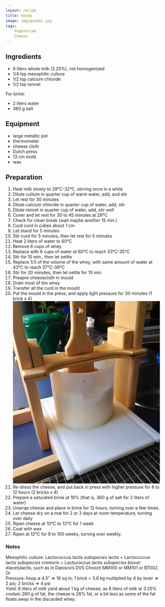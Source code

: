 ```yaml
---
layout: recipe
title: Gouda
image: img/gouda1.jpg  
tags:
    Vegetarian
    Cheese
---
```

## Ingredients
* 8 liters whole milk (3.25%), not homogenized
* 1/4 tsp mesophilic culture
* 1/2 tsp calcium chloride
* 1/2 tsp rennet   

For brine:  
 
* 2 liters water  
* 360 g salt  

## Equipment
* large metallic pot
* thermometer
* cheese cloth
* Dutch press
* 13 cm mold
* wax

## Preparation
1. Heat milk slowly to 29°C-32°C, stirring once in a while
2. Dilute culture in quarter cup of warm water, add, and stir
3. Let rest for 30 minutes
4. Dilute calcium chloride in quarter cup of water, add, stir
5. Dilute rennet in quarter cup of water, add, stir well
6. Cover and let rest for 30 to 45 minutes at 29°C
7. Check for clean break (wait maybe another 15 min.)
8. Curd curd in cubes about 1 cm
9. Let stand for 5 minutes
9. Stir curd for 5 minutes, then let rest for 5 minutes
10. Heat 2 liters of water to 60°C
11. Remove 6 cups of whey
12. Replace with 6 cups of water at 60°C to reach 33°C-35°C
13. Stir for 10 min., then let settle
14. Replace 1/3 of the volume of the whey, with same amount of water at 43°C to reach 37°C-39°C
15. Stir for 20 minutes, then let settle for 10 min.
16. Preapre cheesecloth in mould
17. Drain most of the whey 
18. Transfer all the curd in the mould
19. Put the mould in the press, and apply light pressure for 30 minutes (1 brick x 4) ![image](img/gouda2.jpg) 
20. Re-dress the cheese, and put back in press with higher pressure for 8 to 12 hours (2 bricks x 4)
21. Prepare a saturated brine at 18% (that is, 360 g of salt for 2 liters of water)
22. Unwrap cheese and place in brine for 12 hours, turning over a few times.
23. Let cheese dry on a mat for 2 or 3 days at room temperature, turning over daily
24. Ripen cheese at 10°C to 12°C for 1 week
25. Coat with wax
26. Ripen at 12°C for 8 to 100 weeks, turning over weekly.

  

### Notes   
Mesophilic culture: Lactococcus lactis *subspecies* lactis + Lactococcus lactis *subspecies* cremoris + Lactococcus lactis *subspecies biovar* diacetylactis, such as in Danisco’s DVS Choozit MM100 or MM101 or BT002. Or   
Pressure: hoop ∅ 4.5" => 16 sq in; 1 brick = 3.6 kg multiplied by 4 by lever => 2 psi; 2 bricks => 4 psi   
Yield: 8 liters of milk yield about 1 kg of cheese; as 8 liters of milk at 3.25% contain 260 g of fat, the cheese is 26% fat, or a bit less as some of the fat floats away in the discarded whey.   
